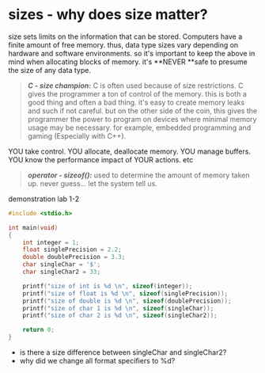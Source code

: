 # sizes - why does size matter?

size sets limits on the information that can be stored. Computers have a finite amount of free memory. thus, data type sizes vary depending on hardware and software environments. so it's important to keep the above in mind when allocating blocks of memory. it's **NEVER **safe to presume the size of any data type.

>***C - size champion:***
C is often used because of size restrictions. C gives the programmer a ton of control of the memory. this is both a good thing and often a bad thing. it's easy to create memory leaks and such if not careful. but on the other side of the coin, this gives the programmer the power to program on devices where minimal memory usage may be necessary. for example, embedded programming and gaming \(Especially with C++\).

YOU take control. YOU allocate, deallocate memory. YOU manage buffers. YOU know the performance impact of YOUR actions. etc

>***operator - sizeof():***
used to determine the amount of memory taken up. never guess... let the system tell us.

demonstration lab 1-2

```c
#include <stdio.h>

int main(void)
{
    int integer = 1;
    float singlePrecision = 2.2;
    double doublePrecision = 3.3;
    char singleChar = '$';
    char singleChar2 = 33;

    printf("size of int is %d \n", sizeof(integer));
    printf("size of float is %d \n", sizeof(singlePrecision));
    printf("size of double is %d \n", sizeof(doublePrecision));
    printf("size of char 1 is %d \n", sizeof(singleChar));
    printf("size of char 2 is %d \n", sizeof(singleChar2));

    return 0;
}
```

* is there a size difference between singleChar and singleChar2?
* why did we change all format specifiers to %d?



